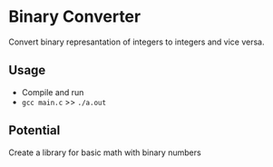 
# Binary Converter
Convert binary represantation of integers to integers and vice versa.

## Usage
- Compile and run
- `gcc main.c` >> `./a.out`

## Potential
Create a library for basic math with binary numbers

